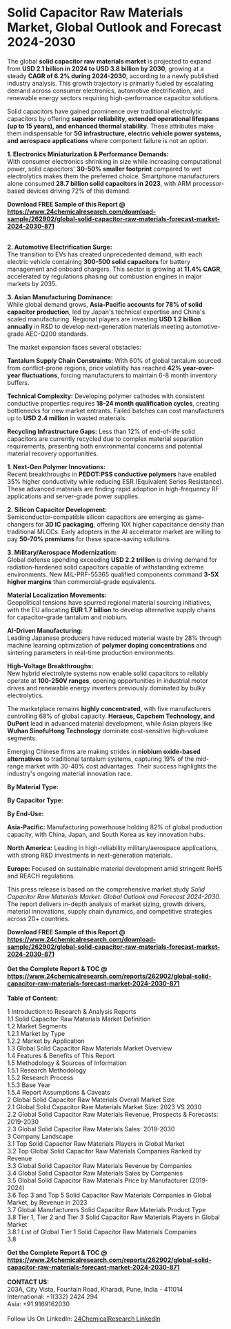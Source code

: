 <h1>Solid Capacitor Raw Materials Market, Global Outlook and Forecast 2024-2030</h1><p>The global <strong>solid capacitor raw materials market</strong> is projected to expand from <strong>USD 2.1 billion in 2024 to USD 3.8 billion by 2030</strong>, growing at a steady <strong>CAGR of 6.2% during 2024-2030</strong>, according to a newly published industry analysis. This growth trajectory is primarily fueled by escalating demand across consumer electronics, automotive electrification, and renewable energy sectors requiring high-performance capacitor solutions.</p><p>Solid capacitors have gained prominence over traditional electrolytic capacitors by offering <strong>superior reliability, extended operational lifespans (up to 15 years), and enhanced thermal stability</strong>. These attributes make them indispensable for <strong>5G infrastructure, electric vehicle power systems, and aerospace applications</strong> where component failure is not an option.</p><p><strong>1. Electronics Miniaturization &amp; Performance Demands:</strong><br>
With consumer electronics shrinking in size while increasing computational power, solid capacitors' <strong>30-50% smaller footprint</strong> compared to wet electrolytics makes them the preferred choice. Smartphone manufacturers alone consumed <strong>28.7 billion solid capacitors in 2023</strong>, with ARM processor-based devices driving 72% of this demand.</p><div><b>Download FREE Sample of this Report @ 
            <a href="https://www.24chemicalresearch.com/download-sample/262902/global-solid-capacitor-raw-materials-forecast-market-2024-2030-871">
            https://www.24chemicalresearch.com/download-sample/262902/global-solid-capacitor-raw-materials-forecast-market-2024-2030-871</a></b></div><br><p><strong>2. Automotive Electrification Surge:</strong><br>
The transition to EVs has created unprecedented demand, with each electric vehicle containing <strong>300-500 solid capacitors</strong> for battery management and onboard chargers. This sector is growing at <strong>11.4% CAGR</strong>, accelerated by regulations phasing out combustion engines in major markets by 2035.</p><p><strong>3. Asian Manufacturing Dominance:</strong><br>
While global demand grows, <strong>Asia-Pacific accounts for 78% of solid capacitor production</strong>, led by Japan's technical expertise and China's scaled manufacturing. Regional players are investing <strong>USD 1.2 billion annually</strong> in R&amp;D to develop next-generation materials meeting automotive-grade AEC-Q200 standards.</p><p>The market expansion faces several obstacles:</p><p><strong>Tantalum Supply Chain Constraints:</strong> With 60% of global tantalum sourced from conflict-prone regions, price volatility has reached <strong>42% year-over-year fluctuations</strong>, forcing manufacturers to maintain 6-8 month inventory buffers.</p><p><strong>Technical Complexity:</strong> Developing polymer cathodes with consistent conductive properties requires <strong>18-24 month qualification cycles</strong>, creating bottlenecks for new market entrants. Failed batches can cost manufacturers up to <strong>USD 2.4 million</strong> in wasted materials.</p><p><strong>Recycling Infrastructure Gaps:</strong> Less than 12% of end-of-life solid capacitors are currently recycled due to complex material separation requirements, presenting both environmental concerns and potential material recovery opportunities.</p><p><strong>1. Next-Gen Polymer Innovations:</strong><br>
Recent breakthroughs in <strong>PEDOT:PSS conductive polymers</strong> have enabled 35% higher conductivity while reducing ESR (Equivalent Series Resistance). These advanced materials are finding rapid adoption in high-frequency RF applications and server-grade power supplies.</p><p><strong>2. Silicon Capacitor Development:</strong><br>
Semiconductor-compatible silicon capacitors are emerging as game-changers for <strong>3D IC packaging</strong>, offering 10X higher capacitance density than traditional MLCCs. Early adopters in the AI accelerator market are willing to pay <strong>50-70% premiums</strong> for these space-saving solutions.</p><p><strong>3. Military/Aerospace Modernization:</strong><br>
Global defense spending exceeding <strong>USD 2.2 trillion</strong> is driving demand for radiation-hardened solid capacitors capable of withstanding extreme environments. New MIL-PRF-55365 qualified components command <strong>3-5X higher margins</strong> than commercial-grade equivalents.</p><p><strong>Material Localization Movements:</strong><br>
	Geopolitical tensions have spurred regional material sourcing initiatives, with the EU allocating <strong>EUR 1.7 billion</strong> to develop alternative supply chains for capacitor-grade tantalum and niobium.</p><p><strong>AI-Driven Manufacturing:</strong><br>
	Leading Japanese producers have reduced material waste by 28% through machine learning optimization of <strong>polymer doping concentrations</strong> and sintering parameters in real-time production environments.</p><p><strong>High-Voltage Breakthroughs:</strong><br>
	New hybrid electrolyte systems now enable solid capacitors to reliably operate at <strong>100-250V ranges</strong>, opening opportunities in industrial motor drives and renewable energy inverters previously dominated by bulky electrolytics.</p><p>The marketplace remains <strong>highly concentrated</strong>, with five manufacturers controlling 68% of global capacity. <strong>Heraeus, Capchem Technology, and DuPont</strong> lead in advanced material development, while Asian players like <strong>Wuhan SinofuHong Technology</strong> dominate cost-sensitive high-volume segments.</p><p>Emerging Chinese firms are making strides in <strong>niobium oxide-based alternatives</strong> to traditional tantalum systems, capturing 19% of the mid-range market with 30-40% cost advantages. Their success highlights the industry's ongoing material innovation race.</p><p><strong>By Material Type:</strong></p><p><strong>By Capacitor Type:</strong></p><p><strong>By End-Use:</strong></p><p><strong>Asia-Pacific:</strong> Manufacturing powerhouse holding 82% of global production capacity, with China, Japan, and South Korea as key innovation hubs.</p><p><strong>North America:</strong> Leading in high-reliability military/aerospace applications, with strong R&amp;D investments in next-generation materials.</p><p><strong>Europe:</strong> Focused on sustainable material development amid stringent RoHS and REACH regulations.</p><p>This press release is based on the comprehensive market study <em>Solid Capacitor Raw Materials Market: Global Outlook and Forecast 2024-2030</em>. The report delivers in-depth analysis of market sizing, growth drivers, material innovations, supply chain dynamics, and competitive strategies across 20+ countries.</p><div><b>Download FREE Sample of this Report @ 
            <a href="https://www.24chemicalresearch.com/download-sample/262902/global-solid-capacitor-raw-materials-forecast-market-2024-2030-871">
            https://www.24chemicalresearch.com/download-sample/262902/global-solid-capacitor-raw-materials-forecast-market-2024-2030-871</a></b></div><br><div><b>Get the Complete Report & TOC @ 
            <a href="https://www.24chemicalresearch.com/reports/262902/global-solid-capacitor-raw-materials-forecast-market-2024-2030-871">
            https://www.24chemicalresearch.com/reports/262902/global-solid-capacitor-raw-materials-forecast-market-2024-2030-871</a></b></div><br>
            <b>Table of Content:</b><p>1 Introduction to Research & Analysis Reports<br />
    1.1 Solid Capacitor Raw Materials Market Definition<br />
    1.2 Market Segments<br />
        1.2.1 Market by Type<br />
        1.2.2 Market by Application<br />
    1.3 Global Solid Capacitor Raw Materials Market Overview<br />
    1.4 Features & Benefits of This Report<br />
    1.5 Methodology & Sources of Information<br />
        1.5.1 Research Methodology<br />
        1.5.2 Research Process<br />
        1.5.3 Base Year<br />
        1.5.4 Report Assumptions & Caveats<br />
2 Global Solid Capacitor Raw Materials Overall Market Size<br />
    2.1 Global Solid Capacitor Raw Materials Market Size: 2023 VS 2030<br />
    2.2 Global Solid Capacitor Raw Materials Revenue, Prospects & Forecasts: 2019-2030<br />
    2.3 Global Solid Capacitor Raw Materials Sales: 2019-2030<br />
3 Company Landscape<br />
    3.1 Top Solid Capacitor Raw Materials Players in Global Market<br />
    3.2 Top Global Solid Capacitor Raw Materials Companies Ranked by Revenue<br />
    3.3 Global Solid Capacitor Raw Materials Revenue by Companies<br />
    3.4 Global Solid Capacitor Raw Materials Sales by Companies<br />
    3.5 Global Solid Capacitor Raw Materials Price by Manufacturer (2019-2024)<br />
    3.6 Top 3 and Top 5 Solid Capacitor Raw Materials Companies in Global Market, by Revenue in 2023<br />
    3.7 Global Manufacturers Solid Capacitor Raw Materials Product Type<br />
    3.8 Tier 1, Tier 2 and Tier 3 Solid Capacitor Raw Materials Players in Global Market<br />
        3.8.1 List of Global Tier 1 Solid Capacitor Raw Materials Companies<br />
        3.8</p><div><b>Get the Complete Report & TOC @ 
            <a href="https://www.24chemicalresearch.com/reports/262902/global-solid-capacitor-raw-materials-forecast-market-2024-2030-871">
            https://www.24chemicalresearch.com/reports/262902/global-solid-capacitor-raw-materials-forecast-market-2024-2030-871</a></b></div><br><b>CONTACT US:</b><br>
            203A, City Vista, Fountain Road, Kharadi, Pune, India - 411014<br>
            International: +1(332) 2424 294<br>
            Asia: +91 9169162030 <br><br>
            Follow Us On LinkedIn: <a href="https://www.linkedin.com/company/24chemicalresearch/">24ChemicalResearch LinkedIn</a>